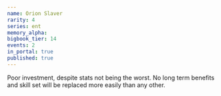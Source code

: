 ```yaml
---
name: Orion Slaver
rarity: 4
series: ent
memory_alpha:
bigbook_tier: 14
events: 2
in_portal: true
published: true
---
```


Poor investment, despite stats not being the worst. No long term benefits and skill set will be replaced more easily than any other.
